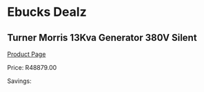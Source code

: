 
# Ebucks Dealz
## Turner Morris 13Kva Generator 380V Silent
[Product Page](https://www.ebucks.com/web/shop/productSelected.do?prodId=873437348&catId=870841698)

Price: R48879.00

Savings: 


	